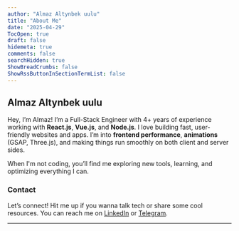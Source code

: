 ```yaml
---
author: "Almaz Altynbek uulu"
title: "About Me"
date: "2025-04-29"
TocOpen: true
draft: false
hidemeta: true
comments: false
searchHidden: true
ShowBreadCrumbs: false
ShowRssButtonInSectionTermList: false
---
```


## Almaz Altynbek uulu

Hey, I’m Almaz! I’m a Full-Stack Engineer with 4+ years of experience working with **React.js**, **Vue.js**, and **Node.js**. I love building fast, user-friendly websites and apps. I’m into **frontend performance**, **animations** (GSAP, Three.js), and making things run smoothly on both client and server sides.

When I'm not coding, you’ll find me exploring new tools, learning, and optimizing everything I can.

### Contact

Let’s connect! Hit me up if you wanna talk tech or share some cool resources. You can reach me on [LinkedIn](https://www.linkedin.com/in/almaz-altynbek-uulu-a31b79229) or [Telegram](https://t.me/Az01101100).

---
